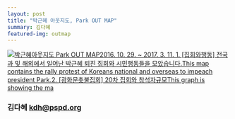 ```yaml
---
layout: post
title: "박근혜 아웃지도, Park OUT MAP"
summary: 김다혜
featured-img: outmap
---
```


<html><body>
<div class='tableauPlaceholder' id='viz1520900319093' style='position: relative'><noscript><a href='http:&#47;&#47;www.peoplepower21.org&#47;ghout&#47;1460229'><img alt='박근혜아웃지도 Park OUT MAP2016. 10. 29. ~ 2017. 3. 11. 1. [집회와행동] 전국과 및 해외에서 일어난 박근혜 퇴진 집회와 시민행동들을 모았습니다.This map contains the rally protest of Koreans national and overseas to impeach president Park.2. [광화문촛불집회] 20차 집회와 참석자규모This graph is showing the ma ' src='http:&#47;&#47;public.tableau.com&#47;static&#47;images&#47;OU&#47;OUTMAP&#47;sheet3&#47;1_rss.png' style='border: none' /></a></noscript><object class='tableauViz'  style='display:none;'><param name='host_url' value='https%3A%2F%2Fpublic.tableau.com%2F' /> <param name='embed_code_version' value='3' /> <param name='site_root' value='' /><param name='name' value='OUTMAP&#47;sheet3' /><param name='tabs' value='no' /><param name='toolbar' value='yes' /><param name='static_image' value='http:&#47;&#47;public.tableau.com&#47;static&#47;images&#47;OU&#47;OUTMAP&#47;sheet3&#47;1.png' /> <param name='animate_transition' value='yes' /><param name='display_static_image' value='yes' /><param name='display_spinner' value='yes' /><param name='display_overlay' value='yes' /><param name='display_count' value='yes' /></object></div>                <script type='text/javascript'>                    var divElement = document.getElementById('viz1520900319093');                    var vizElement = divElement.getElementsByTagName('object')[0];                    vizElement.style.width='1016px';vizElement.style.height='991px';                    var scriptElement = document.createElement('script');                    scriptElement.src = 'https://public.tableau.com/javascripts/api/viz_v1.js';                    vizElement.parentNode.insertBefore(scriptElement, vizElement);                </script>
</body></html>



### 김다혜 [kdh@pspd.org](mailto:kdh@pspd.org)